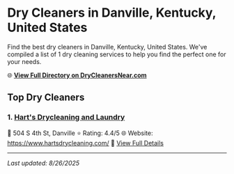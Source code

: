 # Dry Cleaners in Danville, Kentucky, United States

Find the best dry cleaners in Danville, Kentucky, United States. We've compiled a list of 1 dry cleaning services to help you find the perfect one for your needs.

🌐 **[View Full Directory on DryCleanersNear.com](https://drycleanersnear.com/city/US/Kentucky/Danville)**

## Top Dry Cleaners

### 1. [Hart's Drycleaning and Laundry](https://drycleanersnear.com/dryCleaner/688f1fca46b6614a95a95bcf/hart-s-drycleaning-and-laundry)
📍 504 S 4th St, Danville
⭐ Rating: 4.4/5
🌐 Website: https://www.hartsdrycleaning.com/
🔗 [View Full Details](https://drycleanersnear.com/dryCleaner/688f1fca46b6614a95a95bcf/hart-s-drycleaning-and-laundry)


---

*Last updated: 8/26/2025*
